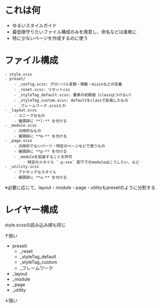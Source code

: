 # これは何
- ゆるいスタイルガイド
- 最低限守りたいファイル構成のみを用意し、命名などは柔軟に
- 特に少ないページを作成するのに使う

# ファイル構成

```styleSheets/
- style.scss
- preset/
    - _config.scss: グローバル変数・関数・mixinなどの定義
    - _reset.scss: リセットcss
    - _styleTag_default.scss: 要素の初期値（classはつけない）
    - _styleTag_custom.scss: defaultをclassで拡張したもの
    - _フレームワーク.scssとか
- _layout.scss
    - ユニークなもの
    - 接頭辞に **l-** を付ける
- _module.scss
    - 汎用的なもの
    - 接頭辞に **m-** を付ける
- _page.scss
    - 汎用的でないパーツ・特定のページなどで使うもの
    - 接頭辞に **p-** を付ける
    - _moduleを拡張することを許可
        - 特定のスタイル `.p-xxx` 配下でのmoduleはこうしたい、など
- _utility.scss
    - アドホックなスタイル
    - 接頭辞に **u-** を付ける
```

※必要に応じて、layout・module・page・utilityもpresetのように分割する

# レイヤー構成
style.scssの読み込み順も同じ

↑弱い

- preset/
  - _reset
  - _styleTag_default
  - _styleTag_custom
  - _フレームワーク
- _layout
- _module
- _page
- _utility

↓強い

